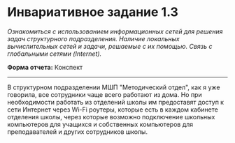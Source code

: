 # Инвариативное задание 1.3

*Ознакомиться с использованием информационных сетей для решения задач структурного подразделения. Наличие локальных вычислительных сетей и задачи, решаемые с их помощью. Связь с глобальными сетями (Internet).*

**Форма отчета:** Конспект

---

В структурном подразделении МШП "Методический отдел", как я уже говорила, все сотрудники чаще всего работают из дома. Но при необходимости работать из отделений школы им предоставят доступ к сети Интернет через Wi-Fi роутеры, которые есть в каждом кабинете отделения школы, через которые возможно подключение школьных компьютеров для учащихся и собственных компьютеров для преподавателей и других сотрудников школы.